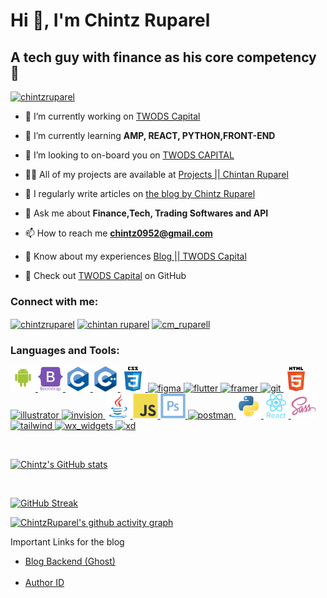 <h1 align="left">Hi 👋, I'm Chintz Ruparel</h1>
<h2 align="left">A tech guy with finance as his core competency 🚀  </h2>



<p align="left"> <a href="https://github.com/ryo-ma/github-profile-trophy"><img src="https://github-profile-trophy.vercel.app/?username=chintzruparel&theme=dracula&no-frame=true"  alt="chintzruparel" /></a> </p>



- 🔭 I’m currently working on [TWODS Capital](https://www.twodscapital.in/)

- 🌱 I’m currently learning **AMP, REACT, PYTHON,FRONT-END**

- 👯 I’m looking to on-board you on [TWODS CAPITAL](https://chat.whatsapp.com/FIL9BwZ5JZE2KklyAEPKA0)

- 👨‍💻 All of my projects are available at [Projects || Chintan Ruparel](https://chintanr-portfolio.netlify.app/)

- 📝 I regularly write articles on [the blog by Chintz Ruparel](https://my-blog-chintz.digitalpress.blog/)

- 💬 Ask me about **Finance,Tech, Trading Softwares and API**

- 📫 How to reach me **chintz0952@gmail.com**

- 📄 Know about my experiences [Blog || TWODS Capital](https://www.twodscapital.in/twods-blog.html)

- 🏅 Check out [TWODS Capital](https://github.com/TWODS-CAPITAL)  on GitHub 

<h3 align="left">Connect with me:</h3>
<p align="left">
<a href="https://twitter.com/chintzruparel" target="blank"><img align="center" src="https://raw.githubusercontent.com/rahuldkjain/github-profile-readme-generator/master/src/images/icons/Social/twitter.svg" alt="chintzruparel" height="30" width="40" /></a>
<a href="https://fb.com/chintsruparel" target="blank"><img align="center" src="https://raw.githubusercontent.com/rahuldkjain/github-profile-readme-generator/master/src/images/icons/Social/facebook.svg" alt="chintan ruparel" height="30" width="40" /></a>
<a href="https://instagram.com/cm_ruparell" target="blank"><img align="center" src="https://raw.githubusercontent.com/rahuldkjain/github-profile-readme-generator/master/src/images/icons/Social/instagram.svg" alt="cm_ruparell" height="30" width="40" /></a>
</p>

<h3 align="left">Languages and Tools:</h3>
<p align="left"> <a href="https://developer.android.com" target="_blank" rel="noreferrer"> <img src="https://raw.githubusercontent.com/devicons/devicon/master/icons/android/android-original-wordmark.svg" alt="android" width="40" height="40"/> </a> <a href="https://getbootstrap.com" target="_blank" rel="noreferrer"> <img src="https://raw.githubusercontent.com/devicons/devicon/master/icons/bootstrap/bootstrap-plain-wordmark.svg" alt="bootstrap" width="40" height="40"/> </a> <a href="https://www.cprogramming.com/" target="_blank" rel="noreferrer"> <img src="https://raw.githubusercontent.com/devicons/devicon/master/icons/c/c-original.svg" alt="c" width="40" height="40"/> </a> <a href="https://www.w3schools.com/cpp/" target="_blank" rel="noreferrer"> <img src="https://raw.githubusercontent.com/devicons/devicon/master/icons/cplusplus/cplusplus-original.svg" alt="cplusplus" width="40" height="40"/> </a> <a href="https://www.w3schools.com/css/" target="_blank" rel="noreferrer"> <img src="https://raw.githubusercontent.com/devicons/devicon/master/icons/css3/css3-original-wordmark.svg" alt="css3" width="40" height="40"/> </a> <a href="https://www.figma.com/" target="_blank" rel="noreferrer"> <img src="https://www.vectorlogo.zone/logos/figma/figma-icon.svg" alt="figma" width="40" height="40"/> </a> <a href="https://flutter.dev" target="_blank" rel="noreferrer"> <img src="https://www.vectorlogo.zone/logos/flutterio/flutterio-icon.svg" alt="flutter" width="40" height="40"/> </a> <a href="https://www.framer.com/" target="_blank" rel="noreferrer"> <img src="https://www.vectorlogo.zone/logos/framer/framer-icon.svg" alt="framer" width="40" height="40"/> </a> <a href="https://git-scm.com/" target="_blank" rel="noreferrer"> <img src="https://www.vectorlogo.zone/logos/git-scm/git-scm-icon.svg" alt="git" width="40" height="40"/> </a> <a href="https://www.w3.org/html/" target="_blank" rel="noreferrer"> <img src="https://raw.githubusercontent.com/devicons/devicon/master/icons/html5/html5-original-wordmark.svg" alt="html5" width="40" height="40"/> </a> <a href="https://www.adobe.com/in/products/illustrator.html" target="_blank" rel="noreferrer"> <img src="https://www.vectorlogo.zone/logos/adobe_illustrator/adobe_illustrator-icon.svg" alt="illustrator" width="40" height="40"/> </a> <a href="https://www.invisionapp.com/" target="_blank" rel="noreferrer"> <img src="https://www.vectorlogo.zone/logos/invisionapp/invisionapp-icon.svg" alt="invision" width="40" height="40"/> </a> <a href="https://www.java.com" target="_blank" rel="noreferrer"> <img src="https://raw.githubusercontent.com/devicons/devicon/master/icons/java/java-original.svg" alt="java" width="40" height="40"/> </a> <a href="https://developer.mozilla.org/en-US/docs/Web/JavaScript" target="_blank" rel="noreferrer"> <img src="https://raw.githubusercontent.com/devicons/devicon/master/icons/javascript/javascript-original.svg" alt="javascript" width="40" height="40"/> </a> <a href="https://www.photoshop.com/en" target="_blank" rel="noreferrer"> <img src="https://raw.githubusercontent.com/devicons/devicon/master/icons/photoshop/photoshop-line.svg" alt="photoshop" width="40" height="40"/> </a> <a href="https://postman.com" target="_blank" rel="noreferrer"> <img src="https://www.vectorlogo.zone/logos/getpostman/getpostman-icon.svg" alt="postman" width="40" height="40"/> </a> <a href="https://www.python.org" target="_blank" rel="noreferrer"> <img src="https://raw.githubusercontent.com/devicons/devicon/master/icons/python/python-original.svg" alt="python" width="40" height="40"/> </a> <a href="https://reactjs.org/" target="_blank" rel="noreferrer"> <img src="https://raw.githubusercontent.com/devicons/devicon/master/icons/react/react-original-wordmark.svg" alt="react" width="40" height="40"/> </a> <a href="https://sass-lang.com" target="_blank" rel="noreferrer"> <img src="https://raw.githubusercontent.com/devicons/devicon/master/icons/sass/sass-original.svg" alt="sass" width="40" height="40"/> </a> <a href="https://tailwindcss.com/" target="_blank" rel="noreferrer"> <img src="https://www.vectorlogo.zone/logos/tailwindcss/tailwindcss-icon.svg" alt="tailwind" width="40" height="40"/> </a> <a href="https://www.wxwidgets.org/" target="_blank" rel="noreferrer"> <img src="https://upload.wikimedia.org/wikipedia/commons/b/bb/WxWidgets.svg" alt="wx_widgets" width="40" height="40"/> </a> <a href="https://www.adobe.com/products/xd.html" target="_blank" rel="noreferrer"> <img src="https://cdn.worldvectorlogo.com/logos/adobe-xd.svg" alt="xd" width="40" height="40"/> </a> </p>


<br>
<!-- <p>&nbsp;<img align="center" src="https://github-readme-stats.vercel.app/api?username=chintzruparel&show_icons=true&locale=en" alt="chintzruparel" /></p> -->




[![Chintz's GitHub stats](https://github-readme-stats.vercel.app/api?username=ChintzRuparel&show_icons=true&theme=radical&hide_border=true)](https://github.com/anuraghazra/github-readme-stats)

<br>

[![GitHub Streak](https://github-readme-streak-stats.herokuapp.com?user=ChintzRuparel&theme=radical&hide_border=true&date_format=M%20j%5B%2C%20Y%5D)](https://git.io/streak-stats)

[![ChintzRuparel's github activity graph](https://activity-graph.herokuapp.com/graph?username=ChintzRuparel&bg_color=000000&color=ffffff&line=ffffff&point=ff0000&area=true&hide_border=true)](https://github.com/ashutosh00710/github-readme-activity-graph)



Important Links for the blog 
<ul>
  <li><a href="https://my-blog-chintz.digitalpress.blog/ghost">Blog Backend (Ghost)</a></li>
<br>
  <li><a href="https://my-blog-chintz.digitalpress.blog/author/chintan/">Author ID </a></li>
</ul>  
                                                         
     
     
